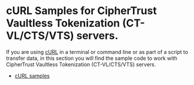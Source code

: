 # cURL Samples for CipherTrust Vaultless Tokenization (CT-VL/CTS/VTS) servers.

If you are using [cURL](https://curl.se/) in a terminal or command line or as part of a script to transfer data, in this section you will find the sample code to work with CipherTrust Vaultless Tokenization (CT-VL/CTS/VTS) servers.

* [cURL samples](CTS_CURL_samples.md)